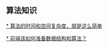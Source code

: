 ## 算法知识

[* 算法的时间和空间复杂度，就是这么简单](https://www.toutiao.com/a6750625828465279495)

[* 前端该如何准备数据结构和算法？](https://juejin.im/post/5d5b307b5188253da24d3cd1)

